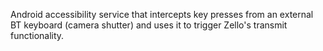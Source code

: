 Android accessibility service that intercepts key presses from an
external BT keyboard (camera shutter) and uses it to trigger Zello's
transmit functionality.
